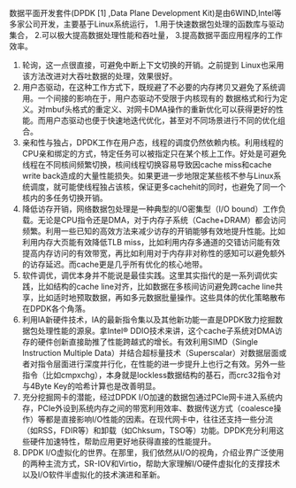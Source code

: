 数据平面开发套件(DPDK [1]  ,Data Plane Development Kit)是由6WIND,Intel等多家公司开发，主要基于Linux系统运行，
	1.用于快速数据包处理的函数库与驱动集合，
	2.可以极大提高数据处理性能和吞吐量，
	3.提高数据平面应用程序的工作效率。

1. 轮询，这一点很直接，可避免中断上下文切换的开销。之前提到	Linux也采用该方法改进对大吞吐数据的处理，效果很好。
2. 用户态驱动，在这种工作方式下，既规避了不必要的内存拷贝又避免了系统调用。一个间接的影响在于，用户态驱动不受限于内核现有的
数据格式和行为定义。对mbuf头格式的重定义、对网卡DMA操作的重新优化可以获得更好的性能。而用户态驱动也便于快速地迭代优化，甚至对不同场景进行不同的优化组合。
3. 亲和性与独占，DPDK工作在用户态，线程的调度仍然依赖内核。利用线程的CPU亲和绑定的方式，特定任务可以被指定只在某个核上工作。好处是可避免线程在不同核间频繁切换，核间线程切换容易导致因cache miss和cache write back造成的大量性能损失。如果更进一步地限定某些核不参与Linux系统调度，就可能使线程独占该核，保证更多cachehit的同时，也避免了同一个核内的多任务切换开销。
4. 降低访存开销，网络数据包处理是一种典型的I/O密集型（I/O bound）工作负载。无论是CPU指令还是DMA，对于内存子系统（Cache+DRAM）都会访问频繁。利用一些已知的高效方法来减少访存的开销能够有效地提升性能。比如利用内存大页能有效降低TLB miss，比如利用内存多通道的交错访问能有效提高内存访问的有效带宽，再比如利用对于内存非对称性的感知可以避免额外的访存延迟。而cache更是几乎所有优化的核心地带。
5. 软件调优，调优本身并不能说是最佳实践。这里其实指代的是一系列调优实践，比如结构的cache line对齐，比如数据在多核间访问避免跨cache line共享，比如适时地预取数据，再如多元数据批量操作。这些具体的优化策略散布在DPDK各个角落。
6. 利用IA新硬件技术，IA的最新指令集以及其他新功能一直是DPDK致力挖掘数据包处理性能的源泉。拿Intel® DDIO技术来讲，这个cache子系统对DMA访存的硬件创新直接助推了性能跨越式的增长。有效利用SIMD（Single Instruction Multiple Data）并结合超标量技术（Superscalar）对数据层面或者对指令层面进行深度并行化，在性能的进一步提升上也行之有效。另外一些指令（比如cmpxchg），本身就是lockless数据结构的基石，而crc32指令对与4Byte Key的哈希计算也是改善明显。
7. 充分挖掘网卡的潜能，经过DPDK I/O加速的数据包通过PCIe网卡进入系统内存，PCIe外设到系统内存之间的带宽利用效率、数据传送方式（coalesce操作）等都是直接影响I/O性能的因素。在现代网卡中，往往还支持一些分流（如RSS，FDIR等）和卸载（如Chksum，TSO等）功能。DPDK充分利用这些硬件加速特性，帮助应用更好地获得直接的性能提升。
8. DPDK I/O虚拟化的世界。在那里，我们依然从I/O的视角，介绍业界广泛使用的两种主流方式，SR-IOV和Virtio，帮助大家理解I/O硬件虚拟化的支撑技术以及I/O软件半虚拟化的技术演进和革新。
